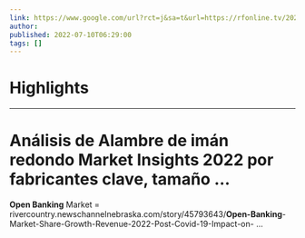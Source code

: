 ```yaml
---
link: https://www.google.com/url?rct=j&sa=t&url=https://rfonline.tv/2022/07/10/analisis-de-alambre-de-iman-redondo-market-insights-2022-por-fabricantes-clave-tamano-participacion-tendencias-crecimiento-global-dinamica-jugadores-clave-y-pronostico-para-2028/&ct=ga&cd=CAIyHzVmNjkxZDEzNTU2NWU1MTc6Y29tLmJyOnB0OkJSOkw&usg=AOvVaw3WPXApvl0Z4EWI71Cl8O73
author:  
published: 2022-07-10T06:29:00
tags: []
---
```

# Highlights


---
# Análisis de Alambre de imán redondo Market Insights 2022 por fabricantes clave, tamaño ...
**Open Banking** Market = rivercountry.newschannelnebraska.com/story/45793643/**Open-Banking**-Market-Share-Growth-Revenue-2022-Post-Covid-19-Impact-on- ...